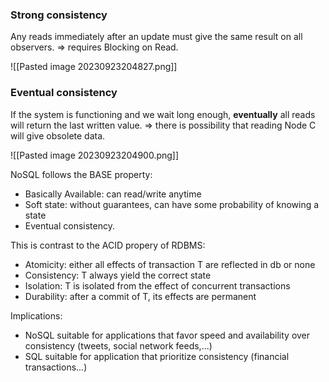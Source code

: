### **Strong consistency**

Any reads immediately after an update must give the same result on all observers. => requires Blocking on Read.

![[Pasted image 20230923204827.png]]

### **Eventual consistency**

If the system is functioning and we wait long enough, **eventually** all reads will return the last written value. => there is possibility that reading Node C will give obsolete data.

![[Pasted image 20230923204900.png]]

NoSQL follows the BASE property:
- Basically Available: can read/write anytime
- Soft state: without guarantees, can have some probability of knowing a state
- Eventual consistency.

This is contrast to the ACID propery of RDBMS:
- Atomicity: either all effects of transaction T are reflected in db or none
- Consistency: T always yield the correct state
- Isolation: T is isolated from the effect of concurrent transactions
- Durability: after a commit of T, its effects are permanent

Implications:
- NoSQL suitable for applications that favor speed and availability over consistency (tweets, social network feeds,...)
- SQL suitable for application that prioritize consistency (financial transactions...)